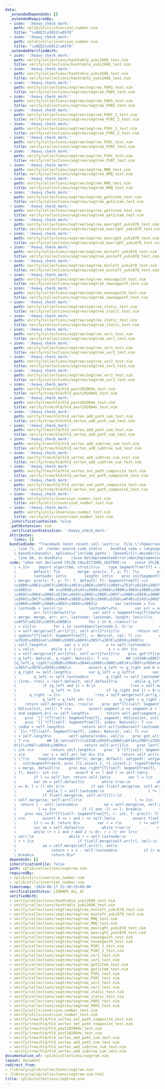 ```yaml
---
data:
  _extendedDependsOn: []
  _extendedRequiredBy:
  - icon: ':heavy_check_mark:'
    path: cplib/utils/inversion_number.nim
    title: "\u8EE2\u5012\u6570"
  - icon: ':heavy_check_mark:'
    path: cplib/utils/inversion_number.nim
    title: "\u8EE2\u5012\u6570"
  _extendedVerifiedWith:
  - icon: ':heavy_check_mark:'
    path: verify/collections/hashtable_yuki2686_test.nim
    title: verify/collections/hashtable_yuki2686_test.nim
  - icon: ':heavy_check_mark:'
    path: verify/collections/hashtable_yuki2686_test.nim
    title: verify/collections/hashtable_yuki2686_test.nim
  - icon: ':heavy_check_mark:'
    path: verify/collections/segtree/segtree_PARS_test.nim
    title: verify/collections/segtree/segtree_PARS_test.nim
  - icon: ':heavy_check_mark:'
    path: verify/collections/segtree/segtree_PARS_test.nim
    title: verify/collections/segtree/segtree_PARS_test.nim
  - icon: ':heavy_check_mark:'
    path: verify/collections/segtree/segtree_PSRC_2_test.nim
    title: verify/collections/segtree/segtree_PSRC_2_test.nim
  - icon: ':heavy_check_mark:'
    path: verify/collections/segtree/segtree_PSRC_2_test.nim
    title: verify/collections/segtree/segtree_PSRC_2_test.nim
  - icon: ':heavy_check_mark:'
    path: verify/collections/segtree/segtree_PSRC_test.nim
    title: verify/collections/segtree/segtree_PSRC_test.nim
  - icon: ':heavy_check_mark:'
    path: verify/collections/segtree/segtree_PSRC_test.nim
    title: verify/collections/segtree/segtree_PSRC_test.nim
  - icon: ':heavy_check_mark:'
    path: verify/collections/segtree/segtree_RMQ_test.nim
    title: verify/collections/segtree/segtree_RMQ_test.nim
  - icon: ':heavy_check_mark:'
    path: verify/collections/segtree/segtree_RMQ_test.nim
    title: verify/collections/segtree/segtree_RMQ_test.nim
  - icon: ':heavy_check_mark:'
    path: verify/collections/segtree/segtree_get1item_test.nim
    title: verify/collections/segtree/segtree_get1item_test.nim
  - icon: ':heavy_check_mark:'
    path: verify/collections/segtree/segtree_get1item_test.nim
    title: verify/collections/segtree/segtree_get1item_test.nim
  - icon: ':heavy_check_mark:'
    path: verify/collections/segtree/segtree_maxright_yuki878_test.nim
    title: verify/collections/segtree/segtree_maxright_yuki878_test.nim
  - icon: ':heavy_check_mark:'
    path: verify/collections/segtree/segtree_maxright_yuki878_test.nim
    title: verify/collections/segtree/segtree_maxright_yuki878_test.nim
  - icon: ':heavy_check_mark:'
    path: verify/collections/segtree/segtree_minleft_yuki878_test.nim
    title: verify/collections/segtree/segtree_minleft_yuki878_test.nim
  - icon: ':heavy_check_mark:'
    path: verify/collections/segtree/segtree_minleft_yuki878_test.nim
    title: verify/collections/segtree/segtree_minleft_yuki878_test.nim
  - icon: ':heavy_check_mark:'
    path: verify/collections/segtree/segtree_newsegwith_test.nim
    title: verify/collections/segtree/segtree_newsegwith_test.nim
  - icon: ':heavy_check_mark:'
    path: verify/collections/segtree/segtree_newsegwith_test.nim
    title: verify/collections/segtree/segtree_newsegwith_test.nim
  - icon: ':heavy_check_mark:'
    path: verify/collections/segtree/segtree_static_test.nim
    title: verify/collections/segtree/segtree_static_test.nim
  - icon: ':heavy_check_mark:'
    path: verify/collections/segtree/segtree_static_test.nim
    title: verify/collections/segtree/segtree_static_test.nim
  - icon: ':heavy_check_mark:'
    path: verify/collections/segtree/segtree_xor1_test.nim
    title: verify/collections/segtree/segtree_xor1_test.nim
  - icon: ':heavy_check_mark:'
    path: verify/collections/segtree/segtree_xor1_test.nim
    title: verify/collections/segtree/segtree_xor1_test.nim
  - icon: ':heavy_check_mark:'
    path: verify/collections/segtree/segtree_xor2_test.nim
    title: verify/collections/segtree/segtree_xor2_test.nim
  - icon: ':heavy_check_mark:'
    path: verify/collections/segtree/segtree_xor2_test.nim
    title: verify/collections/segtree/segtree_xor2_test.nim
  - icon: ':heavy_check_mark:'
    path: verify/tree/hld/hld_past202004o_test.nim
    title: verify/tree/hld/hld_past202004o_test.nim
  - icon: ':heavy_check_mark:'
    path: verify/tree/hld/hld_past202004o_test.nim
    title: verify/tree/hld/hld_past202004o_test.nim
  - icon: ':heavy_check_mark:'
    path: verify/tree/hld/hld_vertex_add_path_sum_test.nim
    title: verify/tree/hld/hld_vertex_add_path_sum_test.nim
  - icon: ':heavy_check_mark:'
    path: verify/tree/hld/hld_vertex_add_path_sum_test.nim
    title: verify/tree/hld/hld_vertex_add_path_sum_test.nim
  - icon: ':heavy_check_mark:'
    path: verify/tree/hld/hld_vertex_add_subtree_sum_test.nim
    title: verify/tree/hld/hld_vertex_add_subtree_sum_test.nim
  - icon: ':heavy_check_mark:'
    path: verify/tree/hld/hld_vertex_add_subtree_sum_test.nim
    title: verify/tree/hld/hld_vertex_add_subtree_sum_test.nim
  - icon: ':heavy_check_mark:'
    path: verify/tree/hld/hld_vertex_set_path_composite_test.nim
    title: verify/tree/hld/hld_vertex_set_path_composite_test.nim
  - icon: ':heavy_check_mark:'
    path: verify/tree/hld/hld_vertex_set_path_composite_test.nim
    title: verify/tree/hld/hld_vertex_set_path_composite_test.nim
  - icon: ':heavy_check_mark:'
    path: verify/utils/inversion_number_test.nim
    title: verify/utils/inversion_number_test.nim
  - icon: ':heavy_check_mark:'
    path: verify/utils/inversion_number_test.nim
    title: verify/utils/inversion_number_test.nim
  _isVerificationFailed: false
  _pathExtension: nim
  _verificationStatusIcon: ':heavy_check_mark:'
  attributes:
    links: []
  bundledCode: "Traceback (most recent call last):\n  File \"/home/runner/.local/lib/python3.10/site-packages/onlinejudge_verify/documentation/build.py\"\
    , line 71, in _render_source_code_stat\n    bundled_code = language.bundle(stat.path,\
    \ basedir=basedir, options={'include_paths': [basedir]}).decode()\n  File \"/home/runner/.local/lib/python3.10/site-packages/onlinejudge_verify/languages/nim.py\"\
    , line 86, in bundle\n    raise NotImplementedError\nNotImplementedError\n"
  code: "when not declared CPLIB_COLLECTIONS_SEGTREE:\n    const CPLIB_COLLECTIONS_SEGTREE*\
    \ = 1\n    import algorithm, strutils\n    type SegmentTree*[T] = ref object\n\
    \        default: T\n        merge: proc(x: T, y: T): T\n        arr*: seq[T]\n\
    \        lastnode: int\n        length: int\n    proc initSegmentTree*[T](v: seq[T],\
    \ merge: proc(x: T, y: T): T, default: T): SegmentTree[T] =\n        ## \u30BB\
    \u30B0\u30E1\u30F3\u30C8\u30C4\u30EA\u30FC\u3092\u751F\u6210\u3057\u307E\u3059\
    \u3002\n        ## v\u306B\u5143\u3068\u306A\u308B\u30EA\u30B9\u30C8\u3001merge\u306B\
    \u4E8C\u3064\u306E\u533A\u9593\u3092\u30DE\u30FC\u30B8\u3059\u308B\u95A2\u6570\
    \u3001\u30C7\u30D5\u30A9\u30EB\u30C8\u306B\u5358\u4F4D\u5143\u3092\u4E0E\u3048\
    \u3066\u304F\u3060\u3055\u3044\u3002\n        var lastnode = 1\n        while\
    \ lastnode < len(v):\n            lastnode*=2\n        var arr = newSeq[T](2*lastnode)\n\
    \        arr.fill(default)\n        var self = SegmentTree[T](default: default,\
    \ merge: merge, arr: arr, lastnode: lastnode, length: len(v))\n        #1-indexed\u3067\
    \u4F5C\u6210\u3059\u308B\n        for i in 0..<len(v):\n            self.arr[self.lastnode+i]\
    \ = v[i]\n        for i in countdown(lastnode-1, 1):\n            self.arr[i]\
    \ = self.merge(self.arr[2*i], self.arr[2*i+1])\n        return self\n\n    proc\
    \ update*[T](self: SegmentTree[T], x: Natural, val: T) =\n        ## x\u306E\u8981\
    \u7D20\u3092val\u306B\u5909\u66F4\u3057\u307E\u3059\u3002\n        assert x <\
    \ self.length\n        var x = x\n        x += self.lastnode\n        self.arr[x]\
    \ = val\n        while x > 1:\n            x = x shr 1\n            self.arr[x]\
    \ = self.merge(self.arr[2*x], self.arr[2*x+1])\n    proc get*[T](self: SegmentTree[T],\
    \ q_left: Natural, q_right: Natural): T =\n        ## \u534A\u89E3\u533A\u9593\
    [q_left,q_right)\u306B\u3064\u3044\u3066\u306E\u6F14\u7B97\u7D50\u679C\u3092\u8FD4\
    \u3057\u307E\u3059\u3002\n        assert q_left <= q_right and 0 <= q_left and\
    \ q_right <= self.length\n        var q_left = q_left\n        var q_right = q_right\n\
    \        q_left += self.lastnode\n        q_right += self.lastnode\n        var\
    \ (lres, rres) = (self.default, self.default)\n        while q_left < q_right:\n\
    \            if (q_left and 1) > 0:\n                lres = self.merge(lres, self.arr[q_left])\n\
    \                q_left += 1\n            if (q_right and 1) > 0:\n          \
    \      q_right -= 1\n                rres = self.merge(self.arr[q_right], rres)\n\
    \            q_left = q_left shr 1\n            q_right = q_right shr 1\n    \
    \    return self.merge(lres, rres)\n    proc get*[T](self: SegmentTree[T], segment:\
    \ HSlice[int, int]): T =\n        assert segment.a <= segment.b + 1 and 0 <= segment.a\
    \ and segment.b+1 <= self.length\n        return self.get(segment.a, segment.b+1)\n\
    \    proc `[]`*[T](self: SegmentTree[T], segment: HSlice[int, int]): T = self.get(segment)\n\
    \    proc `[]`*[T](self: SegmentTree[T], index: Natural): T =\n        assert\
    \ index < self.length\n        return self.arr[index+self.lastnode]\n    proc\
    \ `[]=`*[T](self: SegmentTree[T], index: Natural, val: T) =\n        assert index\
    \ < self.length\n        self.update(index, val)\n    proc get_all*[T](self: SegmentTree[T]):\
    \ T =\n        ## [0,len(self))\u533A\u9593\u306E\u6F14\u7B97\u7D50\u679C\u3092\
    O(1)\u3067\u8FD4\u3059\n        return self.arr[1]\n    proc len*[T](self: SegmentTree[T]):\
    \ int =\n        return self.length\n    proc `$`*[T](self: SegmentTree[T]): string\
    \ =\n        var s = self.arr.len div 2\n        return self.arr[s..<s+self.len].join(\"\
    \ \")\n    template newSegWith*(V, merge, default: untyped): untyped =\n     \
    \   initSegmentTree(V, proc (l{.inject.}, r{.inject.}: typeof(default)): typeof(default)\
    \ = merge, default)\n    proc max_right*[T](self: SegmentTree[T], l: int, f: proc(l:\
    \ T): bool): int =\n        assert 0 <= l and l <= self.len\n        assert f(self.default)\n\
    \        if l == self.len: return self.len\n        var l = l\n        l += self.lastnode\n\
    \        var sm = self.default\n        while true:\n            while l mod 2\
    \ == 0: l = (l shr 1)\n            if not f(self.merge(sm, self.arr[l])):\n  \
    \              while l < self.lastnode:\n                    l *= 2\n        \
    \            if f(self.merge(sm, self.arr[l])):\n                        sm =\
    \ self.merge(sm, self.arr[l])\n                        l += 1\n              \
    \  return l - self.lastnode\n            sm = self.merge(sm, self.arr[l])\n  \
    \          l += 1\n            if (l and -l) == l: break\n        return self.len\n\
    \    proc min_left*[T](self: SegmentTree[T], r: int, f: proc(l: T): bool): int\
    \ =\n        assert 0 <= r and r <= self.len\n        assert f(self.default)\n\
    \        if r == 0: return 0\n        var r = r\n        r += self.lastnode\n\
    \        var sm = self.default\n        while true:\n            r -= 1\n    \
    \        while (r > 1 and r mod 2 != 0): r = (r shr 1)\n            if not f(self.merge(self.arr[r],\
    \ sm)):\n                while r < self.lastnode:\n                    r = 2 *\
    \ r + 1\n                    if f(self.merge(self.arr[r], sm)):\n            \
    \            sm = self.merge(self.arr[r], sm)\n                        r -= 1\n\
    \                return r + 1 - self.lastnode\n            if (r and -r) == r:\
    \ break\n        return 0\n"
  dependsOn: []
  isVerificationFile: false
  path: cplib/collections/segtree.nim
  requiredBy:
  - cplib/utils/inversion_number.nim
  - cplib/utils/inversion_number.nim
  timestamp: '2024-06-17 22:20:15+09:00'
  verificationStatus: LIBRARY_ALL_AC
  verifiedWith:
  - verify/collections/hashtable_yuki2686_test.nim
  - verify/collections/hashtable_yuki2686_test.nim
  - verify/collections/segtree/segtree_minleft_yuki878_test.nim
  - verify/collections/segtree/segtree_minleft_yuki878_test.nim
  - verify/collections/segtree/segtree_RMQ_test.nim
  - verify/collections/segtree/segtree_RMQ_test.nim
  - verify/collections/segtree/segtree_maxright_yuki878_test.nim
  - verify/collections/segtree/segtree_maxright_yuki878_test.nim
  - verify/collections/segtree/segtree_newsegwith_test.nim
  - verify/collections/segtree/segtree_newsegwith_test.nim
  - verify/collections/segtree/segtree_PSRC_2_test.nim
  - verify/collections/segtree/segtree_PSRC_2_test.nim
  - verify/collections/segtree/segtree_xor1_test.nim
  - verify/collections/segtree/segtree_xor1_test.nim
  - verify/collections/segtree/segtree_get1item_test.nim
  - verify/collections/segtree/segtree_get1item_test.nim
  - verify/collections/segtree/segtree_PSRC_test.nim
  - verify/collections/segtree/segtree_PSRC_test.nim
  - verify/collections/segtree/segtree_xor2_test.nim
  - verify/collections/segtree/segtree_xor2_test.nim
  - verify/collections/segtree/segtree_static_test.nim
  - verify/collections/segtree/segtree_static_test.nim
  - verify/collections/segtree/segtree_PARS_test.nim
  - verify/collections/segtree/segtree_PARS_test.nim
  - verify/utils/inversion_number_test.nim
  - verify/utils/inversion_number_test.nim
  - verify/tree/hld/hld_vertex_set_path_composite_test.nim
  - verify/tree/hld/hld_vertex_set_path_composite_test.nim
  - verify/tree/hld/hld_past202004o_test.nim
  - verify/tree/hld/hld_past202004o_test.nim
  - verify/tree/hld/hld_vertex_add_path_sum_test.nim
  - verify/tree/hld/hld_vertex_add_path_sum_test.nim
  - verify/tree/hld/hld_vertex_add_subtree_sum_test.nim
  - verify/tree/hld/hld_vertex_add_subtree_sum_test.nim
documentation_of: cplib/collections/segtree.nim
layout: document
redirect_from:
- /library/cplib/collections/segtree.nim
- /library/cplib/collections/segtree.nim.html
title: cplib/collections/segtree.nim
---
```

